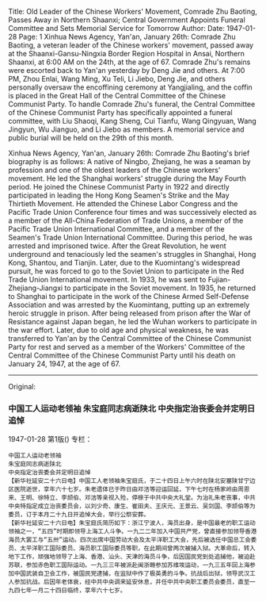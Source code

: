 Title: Old Leader of the Chinese Workers' Movement, Comrade Zhu Baoting, Passes Away in Northern Shaanxi; Central Government Appoints Funeral Committee and Sets Memorial Service for Tomorrow
Author:
Date: 1947-01-28
Page: 1
Xinhua News Agency, Yan'an, January 26th: Comrade Zhu Baoting, a veteran leader of the Chinese workers' movement, passed away at the Shaanxi-Gansu-Ningxia Border Region Hospital in Ansai, Northern Shaanxi, at 6:00 AM on the 24th, at the age of 67. Comrade Zhu's remains were escorted back to Yan'an yesterday by Deng Jie and others. At 7:00 PM, Zhou Enlai, Wang Ming, Xu Teli, Li Jiebo, Deng Jie, and others personally oversaw the encoffining ceremony at Yangjialing, and the coffin is placed in the Great Hall of the Central Committee of the Chinese Communist Party. To handle Comrade Zhu's funeral, the Central Committee of the Chinese Communist Party has specifically appointed a funeral committee, with Liu Shaoqi, Kang Sheng, Cui Tianfu, Wang Qingyuan, Wang Jingyun, Wu Jianguo, and Li Jiebo as members. A memorial service and public burial will be held on the 29th of this month.

Xinhua News Agency, Yan'an, January 26th: Comrade Zhu Baoting's brief biography is as follows: A native of Ningbo, Zhejiang, he was a seaman by profession and one of the oldest leaders of the Chinese workers' movement. He led the Shanghai workers' struggle during the May Fourth period. He joined the Chinese Communist Party in 1922 and directly participated in leading the Hong Kong Seamen's Strike and the May Thirtieth Movement. He attended the Chinese Labor Congress and the Pacific Trade Union Conference four times and was successively elected as a member of the All-China Federation of Trade Unions, a member of the Pacific Trade Union International Committee, and a member of the Seamen's Trade Union International Committee. During this period, he was arrested and imprisoned twice. After the Great Revolution, he went underground and tenaciously led the seamen's struggles in Shanghai, Hong Kong, Shantou, and Tianjin. Later, due to the Kuomintang's widespread pursuit, he was forced to go to the Soviet Union to participate in the Red Trade Union International movement. In 1933, he was sent to Fujian-Zhejiang-Jiangxi to participate in the Soviet movement. In 1935, he returned to Shanghai to participate in the work of the Chinese Armed Self-Defense Association and was arrested by the Kuomintang, putting up an extremely heroic struggle in prison. After being released from prison after the War of Resistance against Japan began, he led the Wuhan workers to participate in the war effort. Later, due to old age and physical weakness, he was transferred to Yan'an by the Central Committee of the Chinese Communist Party for rest and served as a member of the Workers' Committee of the Central Committee of the Chinese Communist Party until his death on January 24, 1947, at the age of 67.



<hr /> 

Original: 


### 中国工人运动老领袖  朱宝庭同志病逝陕北  中央指定治丧委会并定明日追悼

1947-01-28
第1版()
专栏：

    中国工人运动老领袖
    朱宝庭同志病逝陕北
    中央指定治丧委会并定明日追悼
    【新华社延安二十六日电】中国工人老领袖朱宝庭氏，于二十四日上午六时在陕北安塞陕甘宁边区医院逝世，享年六十七岁。朱老遗体已于昨日由邓洁等迎运回延，下午七时在杨家岭由周恩来、王明、徐特立、李颉伯、邓洁等亲视入殓，停榇于中共中央大礼堂。为治礼朱老丧事，中共中央特指定成立治丧委员会，以刘少奇、康生、崔田夫、王庆元、王景云、吴剑国、李颉伯等为委员，订于本月二十九日开追悼大会，举行公祭安葬。
    【新华社延安二十六日电】朱宝庭氏简历如下：浙江宁波人，海员出身，是中国最老的职工运动领袖之一，“五四”时期即领导上海工人斗争。一九二二年加入中国共产党，曾直接参加领导香港海员大罢工与“五卅”运动。四次出席中国劳动大会及太平洋职工大会，先后被选任中国总工会委员、太平洋职工国际委员、海员职工国际委员等职，在此期间曾两次被捕入狱。大革命后，转入地下工作，顽强地领导了上海、香港、汕头、天津的海员斗争，后因国民党到处追捕他，被迫赴苏联，参加赤色职工国际运动。一九三三年被派赴闽浙赣参加苏维埃运动，一九三五年回上海参加中国武装自卫会工作，被国民党逮捕，在监狱中作了极英勇的斗争。抗战后出狱，领导武汉工人参加抗战。后因年老体衰，经中共中央调来延安休息，并任中共中央职工委员会委员，直至一九四七年一月二十四日临终，享年六十七岁。

